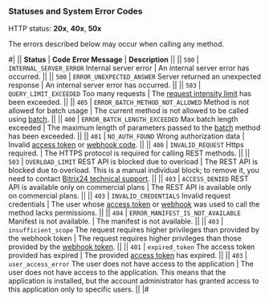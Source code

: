 ### Statuses and System Error Codes

HTTP status: **20x**, **40x**, **50x**

The errors described below may occur when calling any method.

#|
|| **Status** | **Code**
**Error Message** | **Description** ||
|| `500` | `INTERNAL_SERVER_ERROR`
Internal server error | An internal server error has occurred. ||
|| `500` | `ERROR_UNEXPECTED_ANSWER`
Server returned an unexpected response | An internal server error has occurred. ||
|| `503` | `QUERY_LIMIT_EXCEEDED`
Too many requests | The [request intensity limit](/limits.html) has been exceeded. ||
|| `405` | `ERROR_BATCH_METHOD_NOT_ALLOWED`
Method is not allowed for batch usage | The current method is not allowed to be called using [batch](/api-reference/how-to-call-rest-api/batch.html). ||
|| `400` | `ERROR_BATCH_LENGTH_EXCEEDED`
Max batch length exceeded | The maximum length of parameters passed to the [batch](/api-reference/how-to-call-rest-api/batch.html) method has been exceeded. ||
|| `401` | `NO_AUTH_FOUND`
Wrong authorization data | Invalid [access token](/api-reference/oauth/index.html) or [webhook code](/local-integrations/local-webhooks.html). ||
|| `400` | `INVALID_REQUEST`
Https required. | The HTTPS protocol is required for calling REST methods. ||
|| `503` | `OVERLOAD_LIMIT`
REST API is blocked due to overload | The REST API is blocked due to overload. This is a manual individual block; to remove it, you need to contact [Bitrix24 technical support](../bitrix-support.md). ||
|| `403` | `ACCESS_DENIED`
REST API is available only on commercial plans | The REST API is available only on commercial plans. ||
|| `403` | `INVALID_CREDENTIALS`
Invalid request credentials | The user whose [access token](/api-reference/oauth/index.html) or [webhook](/local-integrations/local-webhooks.html) was used to call the method lacks permissions. ||
|| `404` | `ERROR_MANIFEST_IS_NOT_AVAILABLE`
Manifest is not available. | The manifest is not available. ||
|| `403` | `insufficient_scope`
The request requires higher privileges than provided by the webhook token | The request requires higher privileges than those provided by the [webhook token](/local-integrations/local-webhooks.html). ||
|| `401` | `expired_token`
The access token provided has expired | The provided [access token](/api-reference/oauth/index.html) has expired. ||
|| `403` | `user_access_error`
The user does not have access to the application | The user does not have access to the application. This means that the application is installed, but the account administrator has granted access to this application only to specific users. ||
|#